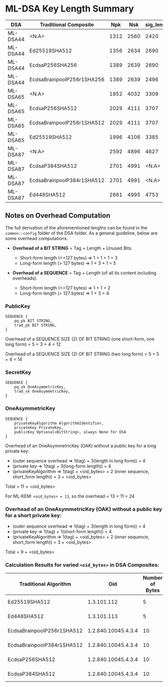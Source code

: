 
# ML-DSA Key Length Summary

| DSA | Traditional Composite | Npk | Nsk | sig_len |
| --- | -------------------- | --- | --- | ------- |
| ML-DSA44 | <N.A> | 1312 | 2560 | 2420 |
| ML-DSA44 | Ed25519SHA512 | 1356 | 2634 | 2690 |
| ML-DSA44 | EcdsaP256SHA256 | 1389 | 2639 | 2690 |
| ML-DSA44 | EcdsaBrainpoolP256r1SHA256 | 1389 | 2639 | 2496 |
| ML-DSA65 | <N.A> | 1952 | 4032 | 3309 |
| ML-DSA65 | EcdsaP256SHA512 | 2029 | 4111 | 3707 |
| ML-DSA65 | EcdsaBrainpoolP256r1SHA512 | 2029 | 4111 | 3707 |
| ML-DSA65 | Ed25519SHA512 | 1996 | 4106 | 3385 |
| ML-DSA87 | <N.A> | 2592 | 4896 | 4627 |
| ML-DSA87 | EcdsaP384SHA512 | 2701 | 4991 | <N.A> |
| ML-DSA87 | EcdsaBrainpoolP384r1SHA512 | 2701 | 4991 | <N.A> |
| ML-DSA87 | Ed448SHA512 | 2661 | 4995 | 4753 |

## Notes on Overhead Computation

The full derivation of the aforementioned lengths can be found in the `common::config` folder of the DSA folder. As a general guideline, below are some overhead computations:

- **Overhead of a BIT STRING** = Tag + Length + Unused Bits.  
    - Short-form length (<=127 bytes) => 1 + 1 + 1 = 3  
    - Long-form length (> 127 bytes) => 1 + 3 + 1 = 5  

- **Overhead of a SEQUENCE** = Tag + Length (of all its content including overheads).  
    - Short-form length (<=127 bytes) => 1 + 1 = 2  
    - Long-form length (> 127 bytes) => 1 + 3 = 4  

### PublicKey

```plaintext
SEQUENCE {
    pq_pk BIT STRING,  
    trad_pk BIT STRING,
}
```

Overhead of a SEQUENCE SIZE (2) OF BIT STRING (one short-form, one long form) = 5 + 3 + 4 = 12 

Overhead of a SEQUENCE SIZE (2) OF BIT STRING (two long form) = 5 + 5 + 4 = 14 

### SecretKey

```plaintext
SEQUENCE {
    pq_sk OneAsymmetricKey,  
    trad_sk OneAsymmetricKey,
}
```

### OneAsymmetricKey

```plaintext
SEQUENCE {
    privateKeyAlgorithm AlgorithmIdentifier,
    privateKey PrivateKey,
    publicKey Optional<BitString>, always None for DSA
}
```

Overhead of an OneAsymmetricKey (OAK) without a public key for a long private key:  

- (outer sequence overhead => 1(tag) + 3(length in long form)) = 4  
- (private key => 1(tag) + 3(long-form length)) = 4  
- (privateKeyAlgorithm => 1(tag) + <oid_bytes> + 2 (inner sequence, short_form length)) = 3 + <oid_bytes>  

Total = 11 + <oid_bytes>

For ML-KEM: `<oid_bytes> = 13`, so the overhead = 13 + 11 = 24

### Overhead of an OneAsymmetricKey (OAK) without a public key for a short private key:

- (outer sequence overhead => 1(tag) + 3(length in long form)) = 4  
- (private key => 1(tag) + 1(short-form length)) = 4  
- (privateKeyAlgorithm => 1(tag) + <oid_bytes> + 2 (inner sequence, short_form length)) = 3 + <oid_bytes>  

Total = 9 + <oid_bytes>

### Calculation Results for varied `<oid_bytes>` in DSA Composites:

| Traditional Algorithm | Oid | Number of Bytes | Overhead |
| --------------------- | --- | --------------- | -------- |
| Ed25519SHA512 | 1.3.101.112 | 5 | 9 + 5 = 14 |
| Ed448SHA512 | 1.3.101.113 | 5 | 9 + 5 = 14 |
| EcdsaBrainpoolP256r1SHA512 | 1.2.840.10045.4.3.4 | 10 | 9 + 10 = 19 |
| EcdsaBrainpoolP384r1SHA512 | 1.2.840.10045.4.3.4 | 10 | 9 + 10 = 19 |
| EcdsaP256SHA512 | 1.2.840.10045.4.3.4 | 10 | 9 + 10 = 19 |
| EcdsaP384SHA512 | 1.2.840.10045.4.3.4 | 10 | 9 + 10 = 19 |